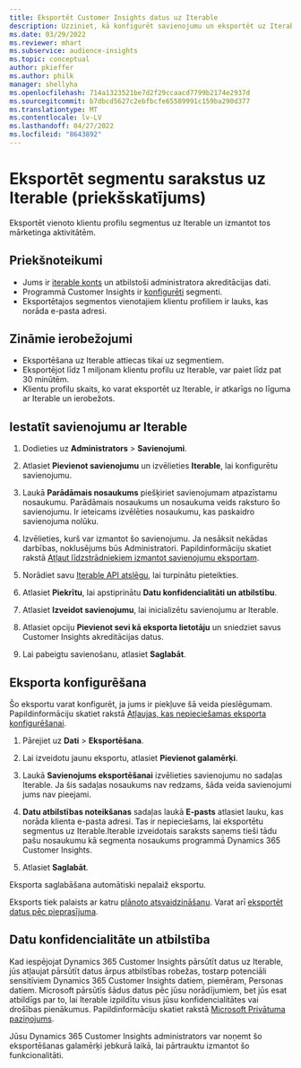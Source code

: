 ```yaml
---
title: Eksportēt Customer Insights datus uz Iterable
description: Uzziniet, kā konfigurēt savienojumu un eksportēt uz Iterable.
ms.date: 03/29/2022
ms.reviewer: mhart
ms.subservice: audience-insights
ms.topic: conceptual
author: pkieffer
ms.author: philk
manager: shellyha
ms.openlocfilehash: 714a1323521be7d2f29ccaacd7799b2174e2937d
ms.sourcegitcommit: b7dbcd5627c2ebfbcfe65589991c159ba290d377
ms.translationtype: MT
ms.contentlocale: lv-LV
ms.lasthandoff: 04/27/2022
ms.locfileid: "8643892"
---
```

# <a name="export-segment-lists-to-iterable-preview"></a>Eksportēt segmentu sarakstus uz Iterable (priekšskatījums)

Eksportēt vienoto klientu profilu segmentus uz Iterable un izmantot tos mārketinga aktivitātēm.

## <a name="prerequisites"></a>Priekšnoteikumi

-   Jums ir [iterable konts](https://iterable.com/) un atbilstoši administratora akreditācijas dati.
-   Programmā Customer Insights ir [konfigurēti](segments.md) segmenti.
-   Eksportētajos segmentos vienotajiem klientu profiliem ir lauks, kas norāda e-pasta adresi.

## <a name="known-limitations"></a>Zināmie ierobežojumi

- Eksportēšana uz Iterable attiecas tikai uz segmentiem.
- Eksportējot līdz 1 miljonam klientu profilu uz Iterable, var paiet līdz pat 30 minūtēm. 
- Klientu profilu skaits, ko varat eksportēt uz Iterable, ir atkarīgs no līguma ar Iterable un ierobežots.

## <a name="set-up-connection-to-iterable"></a>Iestatīt savienojumu ar Iterable

1. Dodieties uz **Administrators** > **Savienojumi**.

1. Atlasiet **Pievienot savienojumu** un izvēlieties **Iterable**, lai konfigurētu savienojumu.

1. Laukā **Parādāmais nosaukums** piešķiriet savienojumam atpazīstamu nosaukumu. Parādāmais nosaukums un nosaukuma veids raksturo šo savienojumu. Ir ieteicams izvēlēties nosaukumu, kas paskaidro savienojuma nolūku.

1. Izvēlieties, kurš var izmantot šo savienojumu. Ja nesāksit nekādas darbības, noklusējums būs Administratori. Papildinformāciju skatiet rakstā [Atļaut līdzstrādniekiem izmantot savienojumu eksportam](connections.md#allow-contributors-to-use-a-connection-for-exports).

1. Norādiet savu [Iterable API atslēgu](https://support.iterable.com/hc/en-us/articles/360043464871), lai turpinātu pieteikties. 

1. Atlasiet **Piekrītu**, lai apstiprinātu **Datu konfidencialitāti un atbilstību**.

1. Atlasiet **Izveidot savienojumu**, lai inicializētu savienojumu ar Iterable.

1. Atlasiet opciju **Pievienot sevi kā eksporta lietotāju** un sniedziet savus Customer Insights akreditācijas datus.

1. Lai pabeigtu savienošanu, atlasiet **Saglabāt**.

## <a name="configure-an-export"></a>Eksporta konfigurēšana

Šo eksportu varat konfigurēt, ja jums ir piekļuve šā veida pieslēgumam. Papildinformāciju skatiet rakstā [Atļaujas, kas nepieciešamas eksporta konfigurēšanai](export-destinations.md#set-up-a-new-export).

1. Pārejiet uz **Dati** > **Eksportēšana**.

1. Lai izveidotu jaunu eksportu, atlasiet **Pievienot galamērķi**.

1. Laukā **Savienojums eksportēšanai** izvēlieties savienojumu no sadaļas Iterable. Ja šis sadaļas nosaukums nav redzams, šāda veida savienojumi jums nav pieejami.

3. **Datu atbilstības noteikšanas** sadaļas laukā **E-pasts** atlasiet lauku, kas norāda klienta e-pasta adresi. Tas ir nepieciešams, lai eksportētu segmentus uz Iterable.Iterable izveidotais saraksts saņems tieši tādu pašu nosaukumu kā segmenta nosaukums programmā Dynamics 365 Customer Insights.

1. Atlasiet **Saglabāt**.

Eksporta saglabāšana automātiski nepalaiž eksportu.

Eksports tiek palaists ar katru [plānoto atsvaidzināšanu](system.md#schedule-tab). Varat arī [eksportēt datus pēc pieprasījuma](export-destinations.md#run-exports-on-demand). 


## <a name="data-privacy-and-compliance"></a>Datu konfidencialitāte un atbilstība

Kad iespējojat Dynamics 365 Customer Insights pārsūtīt datus uz Iterable, jūs atļaujat pārsūtīt datus ārpus atbilstības robežas, tostarp potenciāli sensitīviem Dynamics 365 Customer Insights datiem, piemēram, Personas datiem. Microsoft pārsūtīs šādus datus pēc jūsu norādījumiem, bet jūs esat atbildīgs par to, lai Iterable izpildītu visus jūsu konfidencialitātes vai drošības pienākumus. Papildinformāciju skatiet rakstā [Microsoft Privātuma paziņojums](https://go.microsoft.com/fwlink/?linkid=396732).

Jūsu Dynamics 365 Customer Insights administrators var noņemt šo eksportēšanas galamērķi jebkurā laikā, lai pārtrauktu izmantot šo funkcionalitāti.
